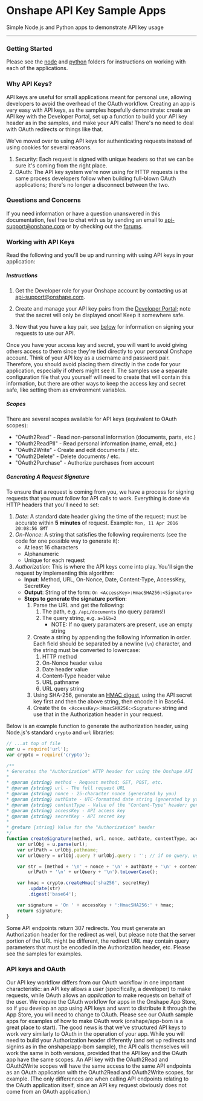 # Onshape API Key Sample Apps

Simple Node.js and Python apps to demonstrate API key usage

---

### Getting Started

Please see the [node](https://github.com/onshape/apikey/tree/master/Node) and
[python](https://github.com/onshape/apikey/tree/master/python) folders for
instructions on working with each of the applications.

### Why API Keys?

API keys are useful for small applications meant for personal use, allowing developers to avoid the overhead of the OAuth workflow.  Creating an app is very easy with API keys, as the samples hopefully demonstrate: create an API key with the Developer Portal, set up a function to build your API key header as in the samples, and make your API calls!  There's no need to deal with OAuth redirects or things like that.

We've moved over to using API keys for authenticating requests instead of using
cookies for several reasons.

1. Security: Each request is signed with unique headers so that we can be sure it's
coming from the right place.
2. OAuth: The API key system we're now using for HTTP requests is the same process
developers follow when building full-blown OAuth applications; there's no longer a disconnect
between the two.

### Questions and Concerns

If you need information or have a question unanswered in this documentation,
feel free to chat with us by sending an email to
[api-support@onshape.com](mailto:api-support@onshape.com) or by checking out
the [forums](https://forum.onshape.com/).

### Working with API Keys

Read the following and you'll be up and running with using API keys in your
application:

##### Instructions

1. Get the Developer role for your Onshape account by contacting us at
[api-support@onshape.com](mailto:api-support@onshape.com).

2. Create and manage your API key pairs from the [Developer Portal](https://dev-portal.dev.onshape.com);
note that the secret will only be displayed once! Keep it somewhere safe.

3. Now that you have a key pair, see [below](#generating-a-request-signature) for
information on signing your requests to use our API.

Once you have your access key and secret, you will want to avoid giving others access to them since they're tied directly to your personal Onshape account.  Think of your API key as a username and password pair.  Therefore, you should avoid placing them directly in the code for your application, especially if others might see it.  The samples use a separate configuration file that you yourself will need to create that will contain this information, but there are other ways to keep the access key and secret safe, like setting them as environment variables.

##### Scopes

There are several scopes available for API keys (equivalent to OAuth scopes):

* "OAuth2Read" - Read non-personal information (documents, parts, etc.)
* "OAuth2ReadPII" - Read personal information (name, email, etc.)
* "OAuth2Write" - Create and edit documents / etc.
* "OAuth2Delete" - Delete documents / etc.
* "OAuth2Purchase" - Authorize purchases from account

##### Generating A Request Signature

To ensure that a request is coming from you, we have a process for signing
requests that you must follow for API calls to work. Everything is done via HTTP
headers that you'll need to set:

1. *Date*: A standard date header giving the time of the request; must be
accurate within **5 minutes** of request. Example: `Mon, 11 Apr 2016 20:08:56 GMT`
2. *On-Nonce*: A string that satisfies the following requirements (see the code for one possible way to generate it):
    * At least 16 characters
    * Alphanumeric
    * Unique for each request
3. *Authorization*: This is where the API keys come into play. You'll sign the request by implementing this algorithm:
    * **Input**: Method, URL, On-Nonce, Date, Content-Type, AccessKey, SecretKey
    * **Output**: String of the form: `On <AccessKey>:HmacSHA256:<Signature>`
    * **Steps to generate the signature portion**:
        1. Parse the URL and get the following:
            1. The path, e.g. `/api/documents` (no query params!)
            2. The query string, e.g. `a=1&b=2`
                * NOTE: If no query paramaters are present, use an empty string
        2. Create a string by appending the following information in order. Each
        field should be separated by a newline (`\n`) character, and the string
        must be converted to lowercase:
            1. HTTP method
            2. On-Nonce header value
            3. Date header value
            4. Content-Type header value
            5. URL pathname
            6. URL query string
        3. Using SHA-256, generate an [HMAC digest](https://en.wikipedia.org/wiki/Hash-based_message_authentication_code),
        using the API secret key first and then the above string, then encode it in Base64.
        4. Create the `On <AccessKey>:HmacSHA256:<Signature>` string and use that in the Authorization header in your request.

Below is an example function to generate the authorization header, using
Node.js's standard `crypto` and `url` libraries:

```js
// ...at top of file
var u = require('url');
var crypto = require('crypto');

/**
* Generates the "Authorization" HTTP header for using the Onshape API
*
* @param {string} method - Request method; GET, POST, etc.
* @param {string} url - The full request URL
* @param {string} nonce - 25-character nonce (generated by you)
* @param {string} authDate - UTC-formatted date string (generated by you)
* @param {string} contentType - Value of the "Content-Type" header; generally "application/json"
* @param {string} accessKey - API access key
* @param {string} secretKey - API secret key
*
* @return {string} Value for the "Authorization" header
*/
function createSignature(method, url, nonce, authDate, contentType, accessKey, secretKey) {
    var urlObj = u.parse(url);
    var urlPath = urlObj.pathname;
    var urlQuery = urlObj.query ? urlObj.query : ''; // if no query, use empty string

    var str = (method + '\n' + nonce + '\n' + authDate + '\n' + contentType + '\n' +
        urlPath + '\n' + urlQuery + '\n').toLowerCase();

    var hmac = crypto.createHmac('sha256', secretKey)
        .update(str)
        .digest('base64');

    var signature = 'On ' + accessKey + ':HmacSHA256:' + hmac;
    return signature;
}
```

Some API endpoints return 307 redirects.  You must generate an Authorization header for the redirect as well, but please note that the server portion of the URL might be different, the redirect URL may contain query parameters that must be encoded in the Authorization header, etc.  Please see the samples for examples.

### API keys and OAuth

Our API key workflow differs from our OAuth workflow in one important characteristic: an API key allows a *user* (specifically, a developer) to make requests, while OAuth allows an *application* to make requests on behalf of the user.  We require the OAuth workflow for apps in the Onshape App Store, so if you develop an app using API keys and want to distribute it through the App Store, you will need to change to OAuth.  Please see our OAuth sample apps for examples of how to make OAuth work (onshape/app-bom is a great place to start).  The good news is that we've structured API keys to work very similarly to OAuth in the operation of your app.  While you will need to build your Authorization header differently (and set up redirects and signins as in the onshape/app-bom sample), the API calls themselves will work the same in both versions, provided that the API key and the OAuth app have the same scopes.  An API key with the OAuth2Read and OAuth2Write scopes will have the same access to the same API endpoints as an OAuth application with the OAuth2Read and OAuth2Write scopes, for example.  (The only differences are when calling API endpoints relating to the OAuth application itself, since an API key request obviously does not come from an OAuth application.)